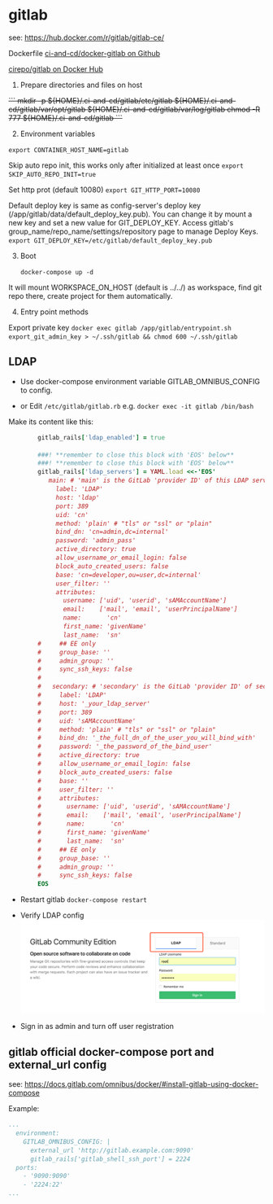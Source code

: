 
# gitlab

  see: https://hub.docker.com/r/gitlab/gitlab-ce/


Dockerfile [ci-and-cd/docker-gitlab on Github](https://github.com/ci-and-cd/docker-gitlab)

[cirepo/gitlab on Docker Hub](https://hub.docker.com/r/cirepo/gitlab/)


1. Prepare directories and files on host

<del>
```
mkdir -p ${HOME}/.ci-and-cd/gitlab/etc/gitlab ${HOME}/.ci-and-cd/gitlab/var/opt/gitlab ${HOME}/.ci-and-cd/gitlab/var/log/gitlab
chmod -R 777 ${HOME}/.ci-and-cd/gitlab
```
</del>

2. Environment variables

  `export CONTAINER_HOST_NAME=gitlab`

  Skip auto repo init, this works only after initialized at least once
  `export SKIP_AUTO_REPO_INIT=true`

  Set http prot (default 10080)
  `export GIT_HTTP_PORT=10080`

  Default deploy key is same as config-server's deploy key (/app/gitlab/data/default_deploy_key.pub).
  You can change it by mount a new key and set a new value for GIT_DEPLOY_KEY.
  Access gitlab's group_name/repo_name/settings/repository page to manage Deploy Keys.
  `export GIT_DEPLOY_KEY=/etc/gitlab/default_deploy_key.pub`

3. Boot

    `docker-compose up -d`

It will mount WORKSPACE_ON_HOST (default is ../../) as workspace, find git repo there, create project for them 
automatically.


4. Entry point methods

  Export private key
  `docker exec gitlab /app/gitlab/entrypoint.sh export_git_admin_key > ~/.ssh/gitlab && chmod 600 ~/.ssh/gitlab`

## LDAP

- Use docker-compose environment variable GITLAB_OMNIBUS_CONFIG to config.

- or Edit `/etc/gitlab/gitlab.rb` e.g. `docker exec -it gitlab /bin/bash`

Make its content like this:
```ruby
        gitlab_rails['ldap_enabled'] = true
    
        ###! **remember to close this block with 'EOS' below**
        ###! **remember to close this block with 'EOS' below**
        gitlab_rails['ldap_servers'] = YAML.load <<-'EOS'
           main: # 'main' is the GitLab 'provider ID' of this LDAP server
             label: 'LDAP'
             host: 'ldap'
             port: 389
             uid: 'cn'
             method: 'plain' # "tls" or "ssl" or "plain"
             bind_dn: 'cn=admin,dc=internal'
             password: 'admin_pass'
             active_directory: true
             allow_username_or_email_login: false
             block_auto_created_users: false
             base: 'cn=developer,ou=user,dc=internal'
             user_filter: ''
             attributes:
               username: ['uid', 'userid', 'sAMAccountName']
               email:    ['mail', 'email', 'userPrincipalName']
               name:       'cn'
               first_name: 'givenName'
               last_name:  'sn'
        #     ## EE only
        #     group_base: ''
        #     admin_group: ''
        #     sync_ssh_keys: false
        #
        #   secondary: # 'secondary' is the GitLab 'provider ID' of second LDAP server
        #     label: 'LDAP'
        #     host: '_your_ldap_server'
        #     port: 389
        #     uid: 'sAMAccountName'
        #     method: 'plain' # "tls" or "ssl" or "plain"
        #     bind_dn: '_the_full_dn_of_the_user_you_will_bind_with'
        #     password: '_the_password_of_the_bind_user'
        #     active_directory: true
        #     allow_username_or_email_login: false
        #     block_auto_created_users: false
        #     base: ''
        #     user_filter: ''
        #     attributes:
        #       username: ['uid', 'userid', 'sAMAccountName']
        #       email:    ['mail', 'email', 'userPrincipalName']
        #       name:       'cn'
        #       first_name: 'givenName'
        #       last_name:  'sn'
        #     ## EE only
        #     group_base: ''
        #     admin_group: ''
        #     sync_ssh_keys: false
        EOS
```

- Restart gitlab `docker-compose restart`

- Verify LDAP config
![](src/site/markdown/images/gitlab-ldap01.png)

- Sign in as admin and turn off user registration

## gitlab official docker-compose port and external_url config

see: https://docs.gitlab.com/omnibus/docker/#install-gitlab-using-docker-compose

Example:
```yaml
...
  environment:
    GITLAB_OMNIBUS_CONFIG: |
      external_url 'http://gitlab.example.com:9090'
      gitlab_rails['gitlab_shell_ssh_port'] = 2224
  ports:
    - '9090:9090'
    - '2224:22'
...
```
